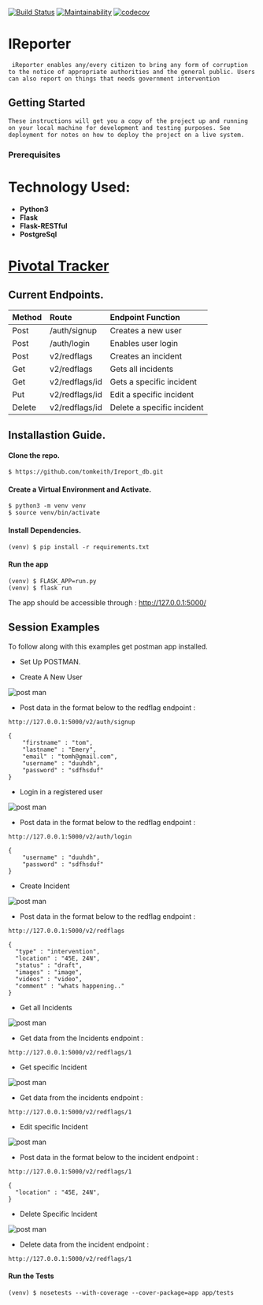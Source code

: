 [![Build Status](https://travis-ci.com/tomkeith/Ireport_db.svg?branch=develop)](https://travis-ci.com/tomkeith/Ireport_db)
[![Maintainability](https://api.codeclimate.com/v1/badges/ca2bfb8b0710f13036a5/maintainability)](https://codeclimate.com/github/tomkeith/Ireport_db/maintainability)
[![codecov](https://codecov.io/gh/tomkeith/Ireport_db/branch/develop/graph/badge.svg)](https://codecov.io/gh/tomkeith/Ireport_db)

# IReporter
```
 iReporter enables any/every citizen to bring any form of corruption to the notice of appropriate authorities and the general public. Users can also report on things that needs government intervention
```

## Getting Started
```
These instructions will get you a copy of the project up and running on your local machine for development and testing purposes. See deployment for notes on how to deploy the project on a live system.
```

### Prerequisites


# Technology Used:
* **Python3**
* **Flask**
* **Flask-RESTful**
* **PostgreSql**

# [Pivotal Tracker](https://www.pivotaltracker.com/n/projects/2227030)

## Current Endpoints.

| Method | Route | Endpoint Function |
| :--- | :--- | :--- |
| Post | /auth/signup | Creates a new user |
| Post | /auth/login | Enables user login |
| Post | v2/redflags | Creates an incident |
| Get | v2/redflags | Gets all incidents |
| Get | v2/redflags/id | Gets a specific incident |
| Put | v2/redflags/id | Edit a specific incident |
| Delete | v2/redflags/id | Delete a specific incident |


## Installastion Guide.
#### Clone the repo.
```
$ https://github.com/tomkeith/Ireport_db.git

```
#### Create a Virtual Environment and Activate.
```
$ python3 -m venv venv
$ source venv/bin/activate
```
#### Install Dependencies.
```
(venv) $ pip install -r requirements.txt
```
#### Run the app
```
(venv) $ FLASK_APP=run.py
(venv) $ flask run
```
The app should be accessible through : http://127.0.0.1:5000/

## Session Examples
To follow along with this examples get postman app installed.
- Set Up POSTMAN.

- Create A New User

![post man](screenshot/usersignup.png)

- Post data in the format below to the redflag endpoint :
```
http://127.0.0.1:5000/v2/auth/signup
```
```
{
	"firstname" : "tom",
	"lastname" : "Emery",
	"email" : "tomh@gmail.com",
	"username" : "duuhdh",
	"password" : "sdfhsduf"
}
```

- Login in a registered user

![post man](screenshot/userlogin.png)

- Post data in the format below to the redflag endpoint :
```
http://127.0.0.1:5000/v2/auth/login
```
```
{
	"username" : "duuhdh",
	"password" : "sdfhsduf"
}
```

- Create Incident

![post man](screenshot/createincident.png)

- Post data in the format below to the redflag endpoint :
```
http://127.0.0.1:5000/v2/redflags
```
```
{
  "type" : "intervention",
  "location" : "45E, 24N",
  "status" : "draft", 
  "images" : "image", 
  "videos" : "video",
  "comment" : "whats happening.."
}
```

- Get all Incidents

![post man](screenshot/getallincidents.png)


- Get data from the Incidents endpoint :
```
http://127.0.0.1:5000/v2/redflags/1
```

- Get specific Incident

![post man](screenshot/getspecificincident.png)


- Get data from the incidents endpoint :
```
http://127.0.0.1:5000/v2/redflags/1
```

- Edit specific Incident

![post man](screenshot/updatespecificatribute.png)


- Post data in the format below to the incident endpoint : 
```
http://127.0.0.1:5000/v2/redflags/1
```
```
{
  "location" : "45E, 24N",
}
```

- Delete Specific Incident

![post man](screenshot/deletespecificincident.png)


- Delete data from the incident endpoint :
```
http://127.0.0.1:5000/v2/redflags/1
```
#### Run the Tests
```
(venv) $ nosetests --with-coverage --cover-package=app app/tests